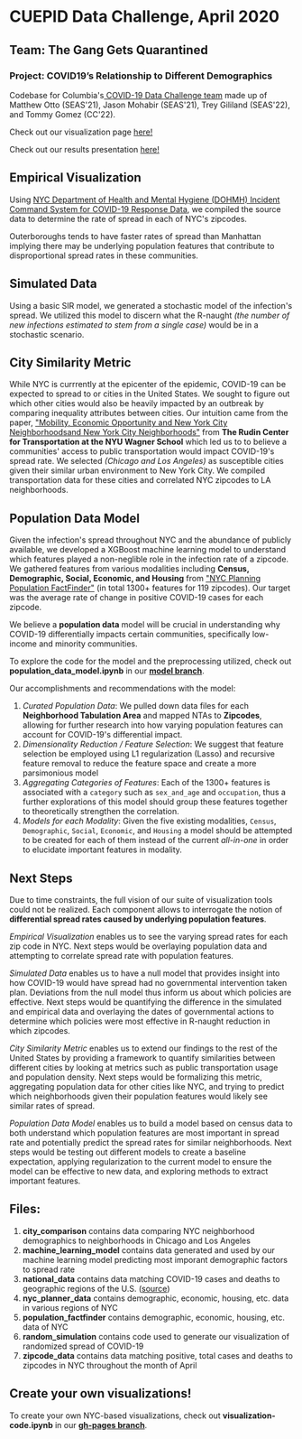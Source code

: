 
# CUEPID Data Challenge, April 2020
## Team: The Gang Gets Quarantined
### Project: COVID19’s Relationship to Different Demographics
Codebase for Columbia's[ COVID-19 Data Challenge team](https://datascience.columbia.edu/dsis-center-health-analytics-launches-covid-19-data-challenge " COVID-19 Data Challenge team") made up of Matthew Otto (SEAS'21), Jason Mohabir (SEAS'21), Trey Gililand (SEAS'22), and Tommy Gomez (CC'22).

Check out our visualization page [here!](https://mattmotto.github.io/COVID19DataChallenge/)

Check out our results presentation [here!](https://drive.google.com/file/d/17VLfUkkGQxszKJHhVe05uqlDDwnBc5-c/view?usp=sharing)

## Empirical Visualization
Using [NYC Department of Health and Mental Hygiene (DOHMH) Incident Command System for COVID-19 Response Data](https://github.com/nychealth/coronavirus-data), we compiled the source data to determine the rate of spread in each of NYC's zipcodes. 

Outerboroughs tends to have faster rates of spread than Manhattan implying there may be underlying population features that contribute to disproportional spread rates in these communities.

## Simulated Data
Using a basic SIR model, we generated a stochastic model of the infection's spread. We utilized this model to discern what the R-naught *(the number of new infections estimated to stem from a single case)* would be in a stochastic scenario. 

## City Similarity Metric
While NYC is currrently at the epicenter of the epidemic, COVID-19 can be expected to spread to or cities in the United States. We sought to figure out which other cities would also be heavily impacted by an outbreak by comparing inequality attributes between cities. Our intuition came from the paper, ["Mobility, Economic Opportunity and New York City Neighborhoodsand New York City Neighborhoods"](https://wagner.nyu.edu/files/faculty/publications/JobAccessNov2015.pdf) from **The Rudin Center for Transportation at the NYU Wagner School** which led us to to believe a communities' access to public transportation would impact COVID-19's spread rate. We selected *(Chicago and Los Angeles)* as susceptible cities given their similar urban environment to New York City. We compiled transportation data for these cities and correlated NYC zipcodes to LA neighborhoods. 

## Population Data Model
Given the infection's spread throughout NYC and the abundance of publicly available, we developed a XGBoost machine learning model to understand which features played a non-neglible role in the infection rate of a zipcode. We gathered features from various modalities including **Census, Demographic, Social, Economic, and Housing** from ["NYC Planning Population FactFinder"](https://github.com/NYCPlanning/labs-factfinder) (in total 1300+ features for 119 zipcodes). Our target was the average rate of change in positive COVID-19 cases for each zipcode.

We believe a **population data** model will be crucial in understanding why COVID-19 differentially impacts certain communities, specifically low-income and minority communities. 

To explore the code for the model and the preprocessing utilized, check out **population_data_model.ipynb** in our [**model branch**](https://github.com/mattmotto/COVID19DataChallenge/tree/model). 

Our accomplishments and recommendations with the model:

 1. *Curated Population Data*: We pulled down data files for each **Neighborhood Tabulation Area** and mapped NTAs to **Zipcodes**, allowing for further research into how varying population features can account for COVID-19's differential impact. 
 2. *Dimensionality Reduction / Feature Selection*: We suggest that feature selection be employed using L1 regularization (Lasso) and recursive feature removal to reduce the feature space and create a more parsimonious model
 3. *Aggregating Categories of Features*: Each of the 1300+ features is associated with a `category` such as `sex_and_age` and `occupation`, thus a further explorations of this model should group these features together to theoretically strengthen the correlation. 
 4. *Models for each Modality*: Given the five existing modalities, `Census`, `Demographic`, `Social`, `Economic`, and `Housing`  a model should be attempted to be created for each of them instead of the current *all-in-one* in order to elucidate important features in modality. 

## Next Steps
Due to time constraints, the full vision of our suite of visualization tools could not be realized. Each component allows to interrogate the notion of **differential spread rates caused by underlying population features**. 

*Empirical Visualization* enables us to see the varying spread rates for each zip code in NYC. Next steps would be overlaying population data and attempting to correlate spread rate with population features. 

*Simulated Data* enables us to have a null model that provides insight into how COVID-19 would have spread had no governmental intervention taken plan. Deviations from the null model thus inform us about which policies are effective. Next steps would be quantifying the difference in the simulated and empirical data and overlaying the dates of governmental actions to determine which policies were most effective in R-naught reduction in which zipcodes. 

*City Similarity Metric* enables us to extend our findings to the rest of the United States by providing a framework to quantify similarities between different cities by looking at metrics such as public transportation usage and population density. Next steps would be formalizing this metric, aggregating population data for other cities like NYC, and trying to predict which neighborhoods given their population features would likely see similar rates of spread. 

*Population Data Model* enables us to build a model based on census data to both understand which population features are most important in spread rate and potentially predict the spread rates for similar neighborhoods. Next steps would be testing out different models to create a baseline expectation, applying regularization to the current model to ensure the model can be effective to new data, and exploring methods to extract important features.

## Files:
1. **city_comparison** contains data comparing NYC neighborhood demographics to neighborhoods in Chicago and Los Angeles
2. **machine_learning_model** contains data generated and used by our machine learning model predicting most imporant demographic factors to spread rate
3. **national_data** contains data matching COVID-19 cases and deaths to geographic regions of the U.S. ([source](https://www.nytimes.com/interactive/2020/world/coronavirus-maps.html))
4. **nyc_planner_data** contains demographic, economic, housing, etc. data in various regions of NYC
5. **population_factfinder** contains demographic, economic, housing, etc. data of NYC
6. **random_simulation** contains code used to generate our visualization of randomized spread of COVID-19
7. **zipcode_data** contains data matching positive, total cases and deaths to zipcodes in NYC throughout the month of April

## Create your own visualizations!
To create your own NYC-based visualizations, check out **visualization-code.ipynb** in our [**gh-pages branch**](https://github.com/mattmotto/COVID19DataChallenge/tree/gh-pages). 
